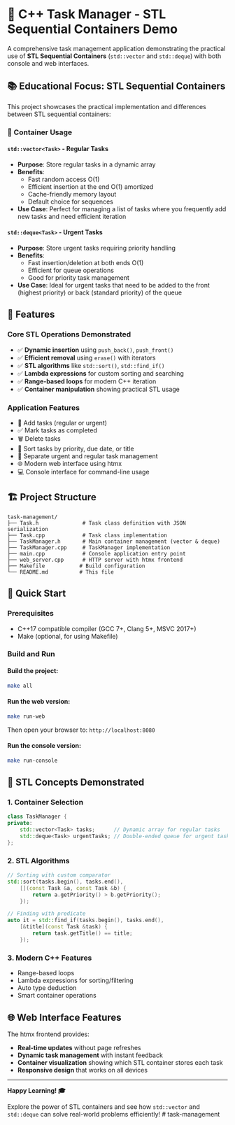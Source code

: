 # 🚀 C++ Task Manager - STL Sequential Containers Demo

A comprehensive task management application demonstrating the practical use of **STL Sequential Containers** (`std::vector` and `std::deque`) with both console and web interfaces.

## 📚 Educational Focus: STL Sequential Containers

This project showcases the practical implementation and differences between STL sequential containers:

### 🔧 Container Usage

#### `std::vector<Task>` - Regular Tasks
- **Purpose**: Store regular tasks in a dynamic array
- **Benefits**: 
  - Fast random access O(1)
  - Efficient insertion at the end O(1) amortized
  - Cache-friendly memory layout
  - Default choice for sequences
- **Use Case**: Perfect for managing a list of tasks where you frequently add new tasks and need efficient iteration

#### `std::deque<Task>` - Urgent Tasks  
- **Purpose**: Store urgent tasks requiring priority handling
- **Benefits**:
  - Fast insertion/deletion at both ends O(1)
  - Efficient for queue operations
  - Good for priority task management
- **Use Case**: Ideal for urgent tasks that need to be added to the front (highest priority) or back (standard priority) of the queue

## 🌟 Features

### Core STL Operations Demonstrated
- ✅ **Dynamic insertion** using `push_back()`, `push_front()`
- ✅ **Efficient removal** using `erase()` with iterators
- ✅ **STL algorithms** like `std::sort()`, `std::find_if()`
- ✅ **Lambda expressions** for custom sorting and searching
- ✅ **Range-based loops** for modern C++ iteration
- ✅ **Container manipulation** showing practical STL usage

### Application Features
- 📝 Add tasks (regular or urgent)
- ✅ Mark tasks as completed
- 🗑️ Delete tasks
- 🔄 Sort tasks by priority, due date, or title
- 🎯 Separate urgent and regular task management
- 🌐 Modern web interface using htmx
- 💻 Console interface for command-line usage

## 🏗️ Project Structure

```
task-management/
├── Task.h              # Task class definition with JSON serialization
├── Task.cpp            # Task class implementation
├── TaskManager.h       # Main container management (vector & deque)
├── TaskManager.cpp     # TaskManager implementation
├── main.cpp            # Console application entry point
├── web_server.cpp      # HTTP server with htmx frontend
├── Makefile           # Build configuration
└── README.md          # This file
```

## 🚀 Quick Start

### Prerequisites
- C++17 compatible compiler (GCC 7+, Clang 5+, MSVC 2017+)
- Make (optional, for using Makefile)

### Build and Run

#### Build the project:
```bash
make all
```

#### Run the web version:
```bash
make run-web
```
Then open your browser to: `http://localhost:8080`

#### Run the console version:
```bash
make run-console
```

## 🎯 STL Concepts Demonstrated

### 1. Container Selection
```cpp
class TaskManager {
private:
    std::vector<Task> tasks;      // Dynamic array for regular tasks
    std::deque<Task> urgentTasks; // Double-ended queue for urgent tasks
};
```

### 2. STL Algorithms
```cpp
// Sorting with custom comparator
std::sort(tasks.begin(), tasks.end(),
    [](const Task &a, const Task &b) { 
        return a.getPriority() > b.getPriority(); 
    });

// Finding with predicate
auto it = std::find_if(tasks.begin(), tasks.end(),
    [&title](const Task &task) { 
        return task.getTitle() == title; 
    });
```

### 3. Modern C++ Features
- Range-based loops
- Lambda expressions for sorting/filtering
- Auto type deduction
- Smart container operations

## 🌐 Web Interface Features

The htmx frontend provides:
- **Real-time updates** without page refreshes
- **Dynamic task management** with instant feedback
- **Container visualization** showing which STL container stores each task
- **Responsive design** that works on all devices

---

**Happy Learning! 🎓** 

Explore the power of STL containers and see how `std::vector` and `std::deque` can solve real-world problems efficiently! # task-management
